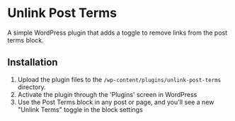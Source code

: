 # Unlink Post Terms

A simple WordPress plugin that adds a toggle to remove links from the post terms block.

## Installation

1. Upload the plugin files to the `/wp-content/plugins/unlink-post-terms` directory.
2. Activate the plugin through the 'Plugins' screen in WordPress
3. Use the Post Terms block in any post or page, and you'll see a new "Unlink Terms" toggle in the block settings
